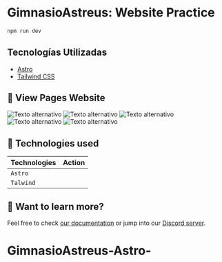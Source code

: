 # GimnasioAstreus: Website Practice

```sh
npm run dev 
```
## Tecnologías Utilizadas

- [Astro](https://astro.build/)
- [Tailwind CSS](https://tailwindcss.com/)

 ## 🚀 View Pages Website
 
![Texto alternativo](https://i.postimg.cc/VkQK7mwP/pag1.png)
![Texto alternativo](https://i.postimg.cc/8P9z9XXS/pag2.png)
![Texto alternativo](https://i.postimg.cc/TPRM4rxx/pg3.png)
![Texto alternativo](https://i.postimg.cc/6673cNz0/pg4.png)
![Texto alternativo](https://i.postimg.cc/MTgzNvtY/pg5.png)



## 🧞 Technologies used


| Technologies              | Action                                           |
| :------------------------ | :----------------------------------------------- |
| `Astro`                   |                                                  |
| `Talwind`                 |                                                  |


## 👀 Want to learn more?

Feel free to check [our documentation](https://docs.astro.build) or jump into our [Discord server](https://astro.build/chat).
# GimnasioAstreus-Astro-
